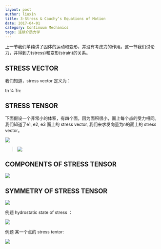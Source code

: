 ```yaml
---
layout: post
author: liuxin
title: 3-Stress & Cauchy’s Equations of Motion  
date: 2017-04-01
category: Continuum Mechanics
tags: 连续介质力学
---
```


上一节我们单纯讲了固体的运动和变形，并没有考虑力的作用。这一节我们讨论力，并得到力(stress)和变形(strain)的关系。

## STRESS VECTOR 

我们知道，stress vector 定义为：

tn 1⁄4 Tn: 
## STRESS TENSOR 

下面假设一个非常小的体积，有四个面，因为面积很小，面上每个点的受力相同。我们知道了e1, e2, e3 面上的 stress vector, 我们来求发向量为n的面上的 stress vector。

![][image-1]

> ![][image-2]

## COMPONENTS OF STRESS TENSOR  
![][image-3]

## SYMMETRY OF STRESS TENSOR 
![][image-4]

例题 hydrostatic state of stress ：

![][image-5]

例题 某一个点的 stress tentor:

![][image-6]

[image-1]:	http://wx2.sinaimg.cn/mw690/8db2c8cbgy1fi1qu1uozwj20lw0hwdix.jpg
[image-2]:	http://wx2.sinaimg.cn/mw690/8db2c8cbgy1fi1qu443xkj20ks08p401.jpg
[image-3]:	http://wx1.sinaimg.cn/mw690/8db2c8cbgy1fi1qu5sma9j20j307l3zh.jpg
[image-4]:	http://wx4.sinaimg.cn/mw690/8db2c8cbgy1fi1qu7s9d4j20h803idgd.jpg
[image-5]:	http://wx3.sinaimg.cn/mw690/8db2c8cbgy1fi1qu9x7zuj20ia05edgx.jpg
[image-6]:	http://wx2.sinaimg.cn/mw690/8db2c8cbgy1fi1quc6r3cj20kf05h0ts.jpg